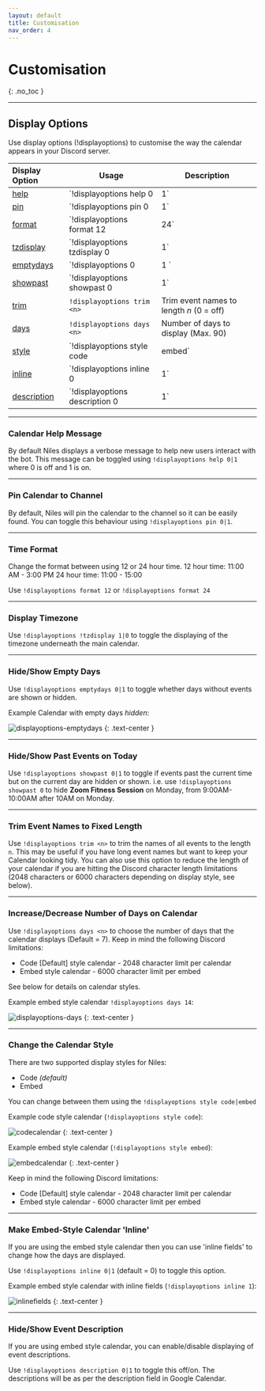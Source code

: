```yaml
---
layout: default
title: Customisation
nav_order: 4
---
```


# Customisation
{: .no_toc }

---

## Display Options

Use display options (!displayoptions) to customise the way the calendar appears in your Discord server.

| Display Option                                      | Usage                               | Description                                             |
|:------------------------------------------------------|-------------------------------------|---------------------------------------------------------|
| [help](#calendar-help-message)                       | `!displayoptions help 0|1`         | Hide/show help message                                   |
| [pin](#pin-calendar-to-channel)                      | `!displayoptions pin 0|1`          | Disable/enable pinning                                   |
| [format](#time-format)                               | `!displayoptions format 12|24`     | 12h or 24h time display                                  |
| [tzdisplay](#display-timezone)                       | `!displayoptions tzdisplay 0|1`    | Hide/show timezone                                       |
| [emptydays](#hideshow-empty-days)                    | `!displayoptions 0|1 `             | Hide/show empty days                                     |
| [showpast](#hideshow-past-events-on-today)           | `!displayoptions showpast 0|1`     | Hide/show past events on Today                           |
| [trim](#trim-event-names-to-fixed-length)            | `!displayoptions trim <n>`          | Trim event names to length *n* (0 = off)                 |
| [days](#increasedecrease-number-of-days-on-calendar) | `!displayoptions days <n>`          | Number of days to display (Max. 90)                      |
| [style](#change-the-calendar-style)                      | `!displayoptions style code|embed` | Use code (old) or embed (new) display styles             |
| [inline](#make-embed-style-calendar-inline)          | `!displayoptions inline 0|1`       | Makes embed display style use inline fields              |
| [description](#hideshow-event-description)          | `!displayoptions description 0|1`  | Hide/show event descriptions (embed calendar style only) |


---

### Calendar Help Message

By default Niles displays a verbose message to help new users interact with the bot.
This message can be toggled using `!displayoptions help 0|1` where 0 is off and 1 is on.

---

### Pin Calendar to Channel

By default, Niles will pin the calendar to the channel so it can be easily found. You can toggle this behaviour using `!displayoptions pin 0|1`.

---

### Time Format

Change the format between using 12 or 24 hour time.
12 hour time: 11:00 AM - 3:00 PM
24 hour time: 11:00 - 15:00

Use `!displayoptions format 12` or `!displayoptions format 24`

---

### Display Timezone

Use `!displayoptions !tzdisplay 1|0` to toggle the displaying of the timezone underneath the main calendar.

---

### Hide/Show Empty Days

Use `!displayoptions emptydays 0|1` to toggle whether days without events are shown or hidden.

Example Calendar with empty days *hidden*:

![displayoptions-emptydays](../../assets/images/emptydays.png)
{: .text-center }

---

### Hide/Show Past Events on Today

Use `!displayoptions showpast 0|1` to toggle if events past the current time but on the current day are hidden or shown.
i.e. use `!displayoptions showpast 0` to hide **Zoom Fitness Session** on Monday, from 9:00AM-10:00AM after 10AM on Monday.

---

### Trim Event Names to Fixed Length

Use `!displayoptions trim <n>` to trim the names of all events to the length `n`.  This may be useful if you have long event names but want to keep your Calendar looking tidy.  You can also use this option to reduce the length of your calendar if you are hitting the Discord character length limitations (2048 characters or 6000 characters depending on display style, see below).

---

### Increase/Decrease Number of Days on Calendar

Use `!displayoptions days <n>` to choose the number of days that the calendar displays (Default = 7).
Keep in mind the following Discord limitations:
- Code [Default] style calendar - 2048 character limit per calendar
- Embed style calendar - 6000 character limit per embed

See below for details on calendar styles.

Example embed style calendar `!displayoptions days 14`:

![displayoptions-days](../../assets/images/moredays.png)
{: .text-center }

---

### Change the Calendar Style

There are two supported display styles for Niles:
- Code *(default)*
- Embed

You can change between them using the `!displayoptions style code|embed`

Example code style calendar (`!displayoptions style code`):

![codecalendar](../../assets/images/codestyle.png)
{: .text-center }

Example embed style calendar (`!displayoptions style embed`):

![embedcalendar](../../assets/images/embedstyle.png)
{: .text-center }

Keep in mind the following Discord limitations:
- Code [Default] style calendar - 2048 character limit per calendar
- Embed style calendar - 6000 character limit per embed

---

### Make Embed-Style Calendar 'Inline'

If you are using the embed style calendar then you can use 'inline fields' to change how the days are displayed.

Use `!displayoptions inline 0|1` (default = 0) to toggle this option.

Example embed style calendar with inline fields (`!displayoptions inline 1`):

![inlinefields](../../assets/images/inlinefields.png)
{: .text-center }

---

### Hide/Show Event Description

If you are using embed style calendar, you can enable/disable displaying of event descriptions.

Use `!displayoptions description 0|1` to toggle this off/on.  The descriptions will be as per the description field in Google Calendar.
